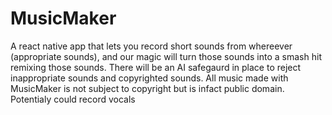 # MusicMaker
A react native app that lets you record short sounds from whereever (appropriate sounds), and our magic will turn those sounds into a smash hit remixing those sounds. There will be an AI safegaurd in place to reject inappropriate sounds and copyrighted sounds. All music made with MusicMaker is not subject to copyright but is infact public domain. Potentialy could record vocals

